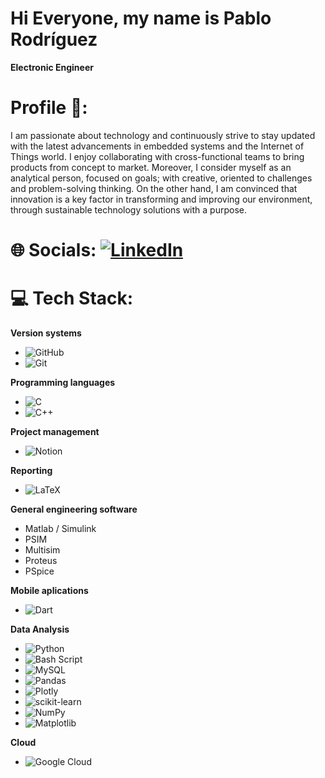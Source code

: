 # Hi Everyone, my name is Pablo Rodríguez

**Electronic Engineer**

# Profile 🔬:

I am passionate about technology and continuously strive to stay updated with the latest advancements in embedded systems and the Internet of Things world. I enjoy collaborating with cross-functional teams to bring products from concept to market. 
Moreover, I consider myself as an analytical person, focused on goals; with creative, oriented to challenges and problem-solving thinking. On the other hand, I am convinced that innovation is a key factor in transforming and improving our environment, through sustainable technology solutions with a purpose.


# 🌐 Socials: [![LinkedIn](https://img.shields.io/badge/LinkedIn-%230077B5.svg?logo=linkedin&logoColor=white)](https://linkedin.com/in/https://www.linkedin.com/in/pablocesarrodriguezgomez1990/) 

# 💻 Tech Stack:

**Version systems**

* ![GitHub](https://img.shields.io/badge/github-%23121011.svg?style=for-the-badge&logo=github&logoColor=white) 
* ![Git](https://img.shields.io/badge/git-%23F05033.svg?style=for-the-badge&logo=git&logoColor=white) 

**Programming languages**
* ![C](https://img.shields.io/badge/c-%2300599C.svg?style=for-the-badge&logo=c&logoColor=white) 
* ![C++](https://img.shields.io/badge/c++-%2300599C.svg?style=for-the-badge&logo=c%2B%2B&logoColor=white)

**Project management**
* ![Notion](https://img.shields.io/badge/Notion-%23000000.svg?style=for-the-badge&logo=notion&logoColor=white) 

**Reporting**
* ![LaTeX](https://img.shields.io/badge/latex-%23008080.svg?style=for-the-badge&logo=latex&logoColor=white) 

**General engineering software**
* Matlab / Simulink
* PSIM
* Multisim
* Proteus
* PSpice

**Mobile aplications**
* ![Dart](https://img.shields.io/badge/dart-%230175C2.svg?style=for-the-badge&logo=dart&logoColor=white) 

**Data Analysis**
* ![Python](https://img.shields.io/badge/python-3670A0?style=for-the-badge&logo=python&logoColor=ffdd54) 
* ![Bash Script](https://img.shields.io/badge/bash_script-%23121011.svg?style=for-the-badge&logo=gnu-bash&logoColor=white)
* ![MySQL](https://img.shields.io/badge/mysql-4479A1.svg?style=for-the-badge&logo=mysql&logoColor=white) 
* ![Pandas](https://img.shields.io/badge/pandas-%23150458.svg?style=for-the-badge&logo=pandas&logoColor=white) 
* ![Plotly](https://img.shields.io/badge/Plotly-%233F4F75.svg?style=for-the-badge&logo=plotly&logoColor=white) 
* ![scikit-learn](https://img.shields.io/badge/scikit--learn-%23F7931E.svg?style=for-the-badge&logo=scikit-learn&logoColor=white)
* ![NumPy](https://img.shields.io/badge/numpy-%23013243.svg?style=for-the-badge&logo=numpy&logoColor=white) 
* ![Matplotlib](https://img.shields.io/badge/Matplotlib-%23ffffff.svg?style=for-the-badge&logo=Matplotlib&logoColor=black) 

**Cloud**
* ![Google Cloud](https://img.shields.io/badge/GoogleCloud-%234285F4.svg?style=for-the-badge&logo=google-cloud&logoColor=white) 






